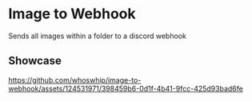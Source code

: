 # Image to Webhook
Sends all images within a folder to a discord webhook

## Showcase
https://github.com/whoswhip/image-to-webhook/assets/124531971/398459b6-0d1f-4b41-9fcc-425d93bad6fe

